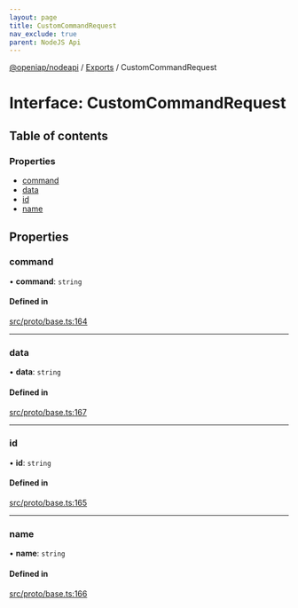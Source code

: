 ```yaml
---
layout: page
title: CustomCommandRequest
nav_exclude: true
parent: NodeJS Api
---
```

[@openiap/nodeapi](../README.html) / [Exports](../modules.html) / CustomCommandRequest

# Interface: CustomCommandRequest

## Table of contents

### Properties

- [command](CustomCommandRequest.html#command)
- [data](CustomCommandRequest.html#data)
- [id](CustomCommandRequest.html#id)
- [name](CustomCommandRequest.html#name)

## Properties

### command

• **command**: `string`

#### Defined in

[src/proto/base.ts:164](https://github.com/openiap/nodeapi/blob/a6b5438/src/proto/base.ts#L164)

___

### data

• **data**: `string`

#### Defined in

[src/proto/base.ts:167](https://github.com/openiap/nodeapi/blob/a6b5438/src/proto/base.ts#L167)

___

### id

• **id**: `string`

#### Defined in

[src/proto/base.ts:165](https://github.com/openiap/nodeapi/blob/a6b5438/src/proto/base.ts#L165)

___

### name

• **name**: `string`

#### Defined in

[src/proto/base.ts:166](https://github.com/openiap/nodeapi/blob/a6b5438/src/proto/base.ts#L166)
